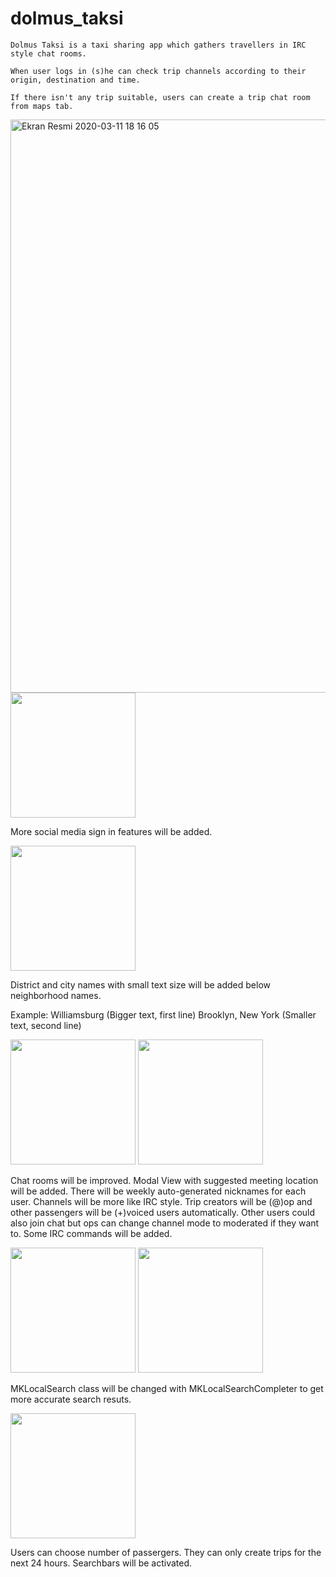 # dolmus_taksi

    Dolmus Taksi is a taxi sharing app which gathers travellers in IRC style chat rooms. 
    
    When user logs in (s)he can check trip channels according to their origin, destination and time. 
    
    If there isn't any trip suitable, users can create a trip chat room from maps tab. 

<img width="917" alt="Ekran Resmi 2020-03-11 18 16 05" src="https://user-images.githubusercontent.com/32449276/76433518-7d4b1080-63c5-11ea-965d-90822dff7769.png">

<img src="https://user-images.githubusercontent.com/32449276/76433529-7fad6a80-63c5-11ea-8978-49f72d09bdb4.png" width="200">

More social media sign in features will be added.

<img src="https://user-images.githubusercontent.com/32449276/76433556-876d0f00-63c5-11ea-8996-7a6afbb09518.png" width="200">
 
District and city names with small text size will be added below neighborhood names. 

Example: Williamsburg (Bigger text, first line)   Brooklyn, New York (Smaller text, second line)

<img src="https://user-images.githubusercontent.com/32449276/76433524-7e7c3d80-63c5-11ea-9cfd-88728904a528.png" width="200">

<img src="https://user-images.githubusercontent.com/32449276/76433491-76240280-63c5-11ea-92f4-2235ba978895.png" width="200">

Chat rooms will be improved. Modal View with suggested meeting location will be added. 
There will be weekly auto-generated nicknames for each user. Channels will be more like IRC style. 
Trip creators will be (@)op and other passengers will be (+)voiced users automatically. 
Other users could also join chat but ops can change channel mode to moderated if they want to. 
Some IRC commands will be added.   

<img src="https://user-images.githubusercontent.com/32449276/76433540-8340f180-63c5-11ea-99ca-a5eb8ed5f737.png" width="200">

<img src="https://user-images.githubusercontent.com/32449276/76433552-86d47880-63c5-11ea-879f-74044755c41d.png" width="200">

MKLocalSearch class will be changed with MKLocalSearchCompleter to get more accurate search resuts. 

<img src="https://user-images.githubusercontent.com/32449276/76433513-7ae8b680-63c5-11ea-9502-a28d4c2a66da.png" width="200">

Users can choose number of passergers. They can only create trips for the next 24 hours. Searchbars will be activated. 




